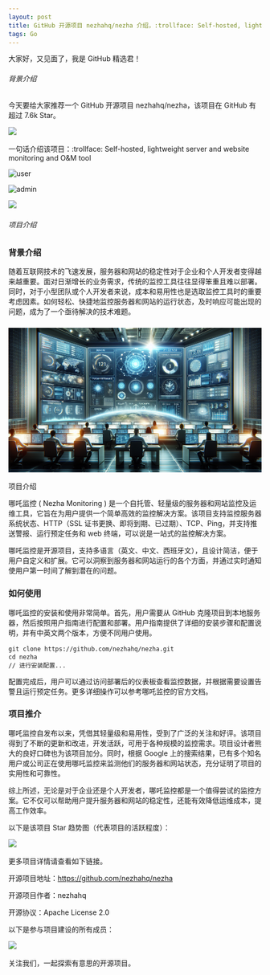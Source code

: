 ```yaml
---
layout: post
title: GitHub 开源项目 nezhahq/nezha 介绍，:trollface: Self-hosted, lightweight server and website monitoring and O&M tool
tags: Go
---
```


大家好，又见面了，我是 GitHub 精选君！

###### 背景介绍

今天要给大家推荐一个 GitHub 开源项目 nezhahq/nezha，该项目在 GitHub 有超过 7.6k Star。

![](https://stats.deeptrain.net/repo/nezhahq/nezha/?theme=light)

一句话介绍该项目：:trollface: Self-hosted, lightweight server and website monitoring and O&M tool




![user](https://raw.githubusercontent.com/nezhahq/nezha/master/.github/user-frontend.20241128.png)

![admin](https://raw.githubusercontent.com/nezhahq/nezha/master/.github/admin-frontend.20241128.png)

![](https://raw.githubusercontent.com/nezhahq/nezha/master/.github/brand.svg)


###### 项目介绍

### 背景介绍

随着互联网技术的飞速发展，服务器和网站的稳定性对于企业和个人开发者变得越来越重要。面对日渐增长的业务需求，传统的监控工具往往显得笨重且难以部署。同时，对于小型团队或个人开发者来说，成本和易用性也是选取监控工具时的重要考虑因素。如何轻松、快捷地监控服务器和网站的运行状态，及时响应可能出现的问题，成为了一个亟待解决的技术难题。

### 

![](https://raw.githubusercontent.com/ZhuPeng/pic/master/mac/compress_tmp-2e80b4ced7ba63580ef7d59292fcbdce.png)

项目介绍

哪吒监控 ( Nezha Monitoring ) 是一个自托管、轻量级的服务器和网站监控及运维工具，它旨在为用户提供一个简单高效的监控解决方案。该项目支持监控服务器系统状态、HTTP（SSL 证书更换、即将到期、已过期）、TCP、Ping，并支持推送警报、运行预定任务和 web 终端，可以说是一站式的监控解决方案。

哪吒监控是开源项目，支持多语言（英文、中文、西班牙文），且设计简洁，便于用户自定义和扩展。它可以洞察到服务器和网站运行的各个方面，并通过实时通知使用户第一时间了解到潜在的问题。

### 如何使用

哪吒监控的安装和使用非常简单。首先，用户需要从 GitHub 克隆项目到本地服务器，然后按照用户指南进行配置和部署。用户指南提供了详细的安装步骤和配置说明，并有中英文两个版本，方便不同用户使用。

```
git clone https://github.com/nezhahq/nezha.git
cd nezha
// 进行安装配置...
```

配置完成后，用户可以通过访问部署后的仪表板查看监控数据，并根据需要设置告警且运行预定任务。更多详细操作可以参考哪吒监控的官方文档。

### 项目推介

哪吒监控自发布以来，凭借其轻量级和易用性，受到了广泛的关注和好评。该项目得到了不断的更新和改进，开发活跃，可用于各种规模的监控需求。项目设计者熊大的良好口碑也为该项目加分。同时，根据 Google 上的搜索结果，已有多个知名用户或公司正在使用哪吒监控来监测他们的服务器和网站状态，充分证明了项目的实用性和可靠性。

综上所述，无论是对于企业还是个人开发者，哪吒监控都是一个值得尝试的监控方案。它不仅可以帮助用户提升服务器和网站的稳定性，还能有效降低运维成本，提高工作效率。

以下是该项目 Star 趋势图（代表项目的活跃程度）：

![](https://api.star-history.com/svg?repos=nezhahq/nezha&type=Timeline)

更多项目详情请查看如下链接。

开源项目地址：https://github.com/nezhahq/nezha 

开源项目作者：nezhahq

开源协议：Apache License 2.0

以下是参与项目建设的所有成员：

![](https://contrib.rocks/image?repo=nezhahq/nezha)

关注我们，一起探索有意思的开源项目。

